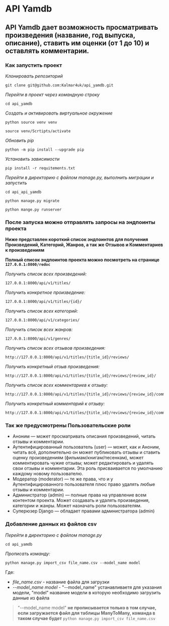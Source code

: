 # API Yamdb

## API Yamdb дает возможность просматривать произведения (название, год выпуска, описание), ставить им оценки (от 1 до 10) и оставлять комментарии.

### Как запустить проект 

*Клонировать репозиторий*
```
git clone git@github.com:Kalmar4uk/api_yamdb.git
```

*Перейти в проект через командную строку*
```
cd api_yamdb
```

*Создать и активировать виртуальное окружение*
```
python source venv venv
```
```
source venv/Scrtipts/activate
```

*Обновить pip*
```
python -m pip install --upgrade pip
```

*Установить зависимости*
```
pip install -r requitements.txt
```

*Перейти в директорию с файлом manage.py, выполнить миграции и запустить*
```
cd api_api_yamdb
```
```
python manage.py migrate
```
```
python mange.py runserver
```
### После запуска можно отправлять запросы на эндпоинты проекта
**Ниже представлен короткий список эндпоинтов для получения Произведений, Категорий, Жанров, а так же Отзывов и Комментариев к произведениям**

**Полный список эндпоинтов проекта можно посмотреть на странице `127.0.0.1:8000/redoc`**

*Получить список всех произведений:*
```
127.0.0.1:8000/api/v1/titles/
```
*Получить конкретное произведение:*
```
127.0.0.1:8000/api/v1/titles/{id}/
```
*Получить список всех категорий:*
```
127.0.0.1:8000/api/v1/categories/
```
*Получить список всех жанров:*
```
127.0.0.1:8000/api/v1/genres/
```
*Получить список всех отзывов произведения:*
```
http://127.0.0.1:8000/api/v1/titles/{title_id}/reviews/
```
*Получить конкретный отзыв произведения:*
```
http://127.0.0.1:8000/api/v1/titles/{title_id}/reviews/{review_id}/
```
*Получить список всех комментариев к отзыву:*
```
http://127.0.0.1:8000/api/v1/titles/{title_id}/reviews/{review_id}/comments/
```
*Получить конкретный комментарий к отзыву:*
```
http://127.0.0.1:8000/api/v1/titles/{title_id}/reviews/{review_id}/comments/{comment_id}/
```

### Так же предусмотрены Пользовательские роли

- Аноним — может просматривать описания произведений, читать отзывы и комментарии.
- Аутентифицированный пользователь (user) — может, как и Аноним, читать всё, дополнительно он может публиковать отзывы и ставить оценку произведениям (фильмам/книгам/песенкам), может комментировать чужие отзывы; может редактировать и удалять свои отзывы и комментарии. Эта роль присваивается по умолчанию каждому новому пользователю.
- Модератор (moderator) — те же права, что и у Аутентифицированного пользователя плюс право удалять любые отзывы и комментарии.
- Администратор (admin) — полные права на управление всем контентом проекта. Может создавать и удалять произведения, категории и жанры. Может назначать роли пользователям.
- Суперюзер Django — обладает правами администратора (admin)

### Добавление данных из файлов csv

*Перейти в директорию с файлом manage.py*
```
cd api_yamdb
```
*Прописать команду:*
```
python manage.py import_csv file_name.csv --model_name model
```
Где:
* *file_name.csv* - название файла для загрузки
* *--model_name model* - "--model_name" устанавливаетя для указания модели, "model" название модели в которую необходимо загрузить данные из файла
> "--model_name model" **не прописывается только в том случае, если загружается файл для таблицы ManyToMany, команда в таком случае будет** ```python manage.py import_csv file_name.csv```